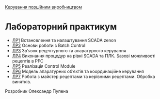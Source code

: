 [Керування порційним виробництвом](../README.md)

# Лабораторний практикум

- [ЛР1](1.md) Встановлення та налаштування SCADA zenon
- [ЛР2](2.md) Основи роботи з Batch Control
- [ЛР3](3.md) Зв'язок рецептурного та апаратурного керування
- [ЛР4](4.md) Виконання процедур на рівні SCADA та ПЛК. Базові можливості рецептів в PFC
- [ЛР5](5.md) Реалізація Control Module
- [ЛР6](6.md) Модель апаратурних об’єктів та координаційне керування
- [ЛР7](7.md) Робота з майстер рецептами та керівними рецептами. Обробка винятків. 

Розробник Олександр Пупена

